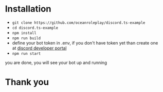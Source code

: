 # Installation

- `git clone https://github.com/oceanroleplay/discord.ts-example`
- `cd discord.ts-example`
- `npm install`
- `npm run build`
- define your bot token in .env, if you don't have token yet than create one at [discord developer portal](https://discord.com/developers/)
- `npm run start`

you are done, you will see your bot up and running

# Thank you
